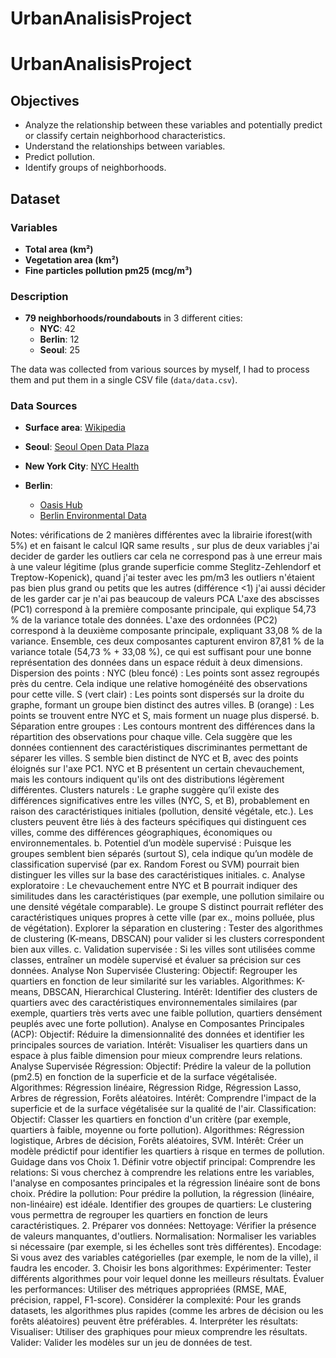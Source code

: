 # UrbanAnalisisProject

# UrbanAnalisisProject

## Objectives
- Analyze the relationship between these variables and potentially predict or classify certain neighborhood characteristics.
- Understand the relationships between variables.
- Predict pollution.
- Identify groups of neighborhoods.

## Dataset

### Variables
- **Total area (km²)**
- **Vegetation area (km²)**
- **Fine particles pollution pm25 (mcg/m³)**

### Description
- **79 neighborhoods/roundabouts** in 3 different cities:
  - **NYC**: 42
  - **Berlin**: 12
  - **Seoul**: 25

The data was collected from various sources by myself, I had to process them and put them in a single CSV file (`data/data.csv`).

### Data Sources
- **Surface area**: [Wikipedia](https://www.wikipedia.org/)

- **Seoul**: [Seoul Open Data Plaza](https://data.seoul.go.kr/dataService/boardList.do)
- **New York City**: [NYC Health](https://a816-dohbesp.nyc.gov/IndicatorPublic/)
- **Berlin**:
  - [Oasis Hub](https://oasishub.co/dataset/berlin-germany-district-level-environmental-database/resource/be1739c5-1c58-4199-be5a-ea6f15299cb5?inner_span=True)
  - [Berlin Environmental Data](https://www.berlin.de/sen/uvk/_assets/natur-gruen/stadtgruen/daten-und-fakten/ausw_14.pdf)


<!-->

Notes: 
vérifications de 2 manières différentes
avec la librairie iforest(with 5%) et en faisant le calcul IQR same results
, sur plus de deux variables
j'ai decider de garder les outliers car cela ne correspond pas à une erreur mais à une valeur légitime (plus grande superficie comme Steglitz-Zehlendorf et Treptow-Kopenick), quand j'ai tester avec les pm/m3 les outliers n'étaient pas bien plus grand ou petits que les autres (différence <1)
j'ai aussi décider de les garder car je n'ai pas beaucoup de valeurs 

PCA
L'axe des abscisses (PC1) correspond à la première composante principale, qui explique 54,73 % de la variance totale des données.
L'axe des ordonnées (PC2) correspond à la deuxième composante principale, expliquant 33,08 % de la variance.
Ensemble, ces deux composantes capturent environ 87,81 % de la variance totale (54,73 % + 33,08 %), ce qui est suffisant pour une bonne représentation des données dans un espace réduit à deux dimensions.

Dispersion des points :

    NYC (bleu foncé) : Les points sont assez regroupés près du centre. Cela indique une relative homogénéité des observations pour cette ville.
    S (vert clair) : Les points sont dispersés sur la droite du graphe, formant un groupe bien distinct des autres villes.
    B (orange) : Les points se trouvent entre NYC et S, mais forment un nuage plus dispersé.

b. Séparation entre groupes :

    Les contours montrent des différences dans la répartition des observations pour chaque ville. Cela suggère que les données contiennent des caractéristiques discriminantes permettant de séparer les villes.
        S semble bien distinct de NYC et B, avec des points éloignés sur l'axe PC1.
        NYC et B présentent un certain chevauchement, mais les contours indiquent qu'ils ont des distributions légèrement différentes.
Clusters naturels :

    Le graphe suggère qu’il existe des différences significatives entre les villes (NYC, S, et B), probablement en raison des caractéristiques initiales (pollution, densité végétale, etc.).
    Les clusters peuvent être liés à des facteurs spécifiques qui distinguent ces villes, comme des différences géographiques, économiques ou environnementales.

b. Potentiel d’un modèle supervisé :

    Puisque les groupes semblent bien séparés (surtout S), cela indique qu’un modèle de classification supervisé (par ex. Random Forest ou SVM) pourrait bien distinguer les villes sur la base des caractéristiques initiales.

c. Analyse exploratoire :

    Le chevauchement entre NYC et B pourrait indiquer des similitudes dans les caractéristiques (par exemple, une pollution similaire ou une densité végétale comparable).
    Le groupe S distinct pourrait refléter des caractéristiques uniques propres à cette ville (par ex., moins polluée, plus de végétation).


 Explorer la séparation en clustering :

    Tester des algorithmes de clustering (K-means, DBSCAN) pour valider si les clusters correspondent bien aux villes.

c. Validation supervisée :

    Si les villes sont utilisées comme classes, entraîner un modèle supervisé et évaluer sa précision sur ces données.





Analyse Non Supervisée

    Clustering:
        Objectif: Regrouper les quartiers en fonction de leur similarité sur les variables.
        Algorithmes: K-means, DBSCAN, Hierarchical Clustering.
        Intérêt: Identifier des clusters de quartiers avec des caractéristiques environnementales similaires (par exemple, quartiers très verts avec une faible pollution, quartiers densément peuplés avec une forte pollution).
    Analyse en Composantes Principales (ACP):
        Objectif: Réduire la dimensionnalité des données et identifier les principales sources de variation.
        Intérêt: Visualiser les quartiers dans un espace à plus faible dimension pour mieux comprendre leurs relations.

Analyse Supervisée

    Régression:
        Objectif: Prédire la valeur de la pollution (pm2.5) en fonction de la superficie et de la surface végétalisée.
        Algorithmes: Régression linéaire, Régression Ridge, Régression Lasso, Arbres de régression, Forêts aléatoires.
        Intérêt: Comprendre l'impact de la superficie et de la surface végétalisée sur la qualité de l'air.
    Classification:
        Objectif: Classer les quartiers en fonction d'un critère (par exemple, quartiers à faible, moyenne ou forte pollution).
        Algorithmes: Régression logistique, Arbres de décision, Forêts aléatoires, SVM.
        Intérêt: Créer un modèle prédictif pour identifier les quartiers à risque en termes de pollution.

Guidage dans vos Choix

1. Définir votre objectif principal:

    Comprendre les relations: Si vous cherchez à comprendre les relations entre les variables, l'analyse en composantes principales et la régression linéaire sont de bons choix.
    Prédire la pollution: Pour prédire la pollution, la régression (linéaire, non-linéaire) est idéale.
    Identifier des groupes de quartiers: Le clustering vous permettra de regrouper les quartiers en fonction de leurs caractéristiques.

2. Préparer vos données:

    Nettoyage: Vérifier la présence de valeurs manquantes, d'outliers.
    Normalisation: Normaliser les variables si nécessaire (par exemple, si les échelles sont très différentes).
    Encodage: Si vous avez des variables catégorielles (par exemple, le nom de la ville), il faudra les encoder.

3. Choisir les bons algorithmes:

    Expérimenter: Tester différents algorithmes pour voir lequel donne les meilleurs résultats.
    Évaluer les performances: Utiliser des métriques appropriées (RMSE, MAE, précision, rappel, F1-score).
    Considérer la complexité: Pour les grands datasets, les algorithmes plus rapides (comme les arbres de décision ou les forêts aléatoires) peuvent être préférables.

4. Interpréter les résultats:

    Visualiser: Utiliser des graphiques pour mieux comprendre les résultats.
    Valider: Valider les modèles sur un jeu de données de test.
